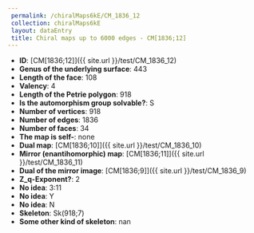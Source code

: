 ```yaml
--- 
 permalink: /chiralMaps6kE/CM_1836_12 
 collection: chiralMaps6kE
 layout: dataEntry
 title: Chiral maps up to 6000 edges - CM[1836;12]
---
```


- **ID**: [CM[1836;12]]({{ site.url }}/test/CM_1836_12)
- **Genus of the underlying surface**: 443
- **Length of the face**: 108
- **Valency**: 4
- **Length of the Petrie polygon**: 918
- **Is the automorphism group solvable?**: S
- **Number of vertices**: 918
- **Number of edges**: 1836
- **Number of faces**: 34
- **The map is self-**: none
- **Dual map**: [CM[1836;10]]({{ site.url }}/test/CM_1836_10)
- **Mirror (enantihomorphic) map**: [CM[1836;11]]({{ site.url }}/test/CM_1836_11)
- **Dual of the mirror image**: [CM[1836;9]]({{ site.url }}/test/CM_1836_9)
- **Z_q-Exponent?**: 2
- **No idea**:  3:11
- **No idea**: Y
- **No idea**: N
- **Skeleton**: Sk(918;7)
- **Some other kind of skeleton**: nan
